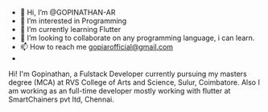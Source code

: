 - 👋 Hi, I’m @GOPINATHAN-AR
- 👀 I’m interested in Programming
- 🌱 I’m currently learning Flutter
- 💞️ I’m looking to collaborate on any programming language, i can learn.
- 📫 How to reach me gopiarofficial@gmail.com
- 
Hi! I'm Gopinathan, a Fulstack Developer currently pursuing my masters degree (MCA) at RVS College of Arts and Science, Sulur, Coimbatore. Also I am working as an full-time developer mostly working with flutter at SmartChainers pvt ltd, Chennai.
